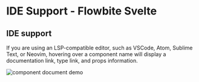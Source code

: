 # IDE Support - Flowbite Svelte


## IDE support

If you are using an LSP-compatible editor, such as VSCode, Atom, Sublime Text, or Neovim, hovering over a component name will display a documentation link, type link, and props information.

<Img src='/images/compo-doc.png' alt="component document demo" />
